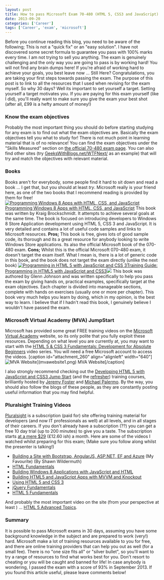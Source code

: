 ```yaml
---
layout: post
title: How to pass Microsoft Exam 70-480 (HTML 5, CSS3 and JavaScript) in 30 days
date: 2013-09-20
categories: ['Career']
tags: ['Career', 'exam', 'microsoft']
---
```


Before you continue reading this blog, you need to be aware of the following; This is not a "quick fix" or an "easy solution". I have not discovered some secret formula to guarantee you pass with 100% marks every time. I am not trying to sell you anything. The exam is genuinely challenging and the only way you are going to pass is by working hard! You will not find any brain dumps here! If you're afraid of working hard to achieve your goals, you best leave now ... Still Here? Congratulations, you are taking your first steps towards passing the exam. The purpose of this post is to link to all the resources that I used when revising for the exam myself. So why 30 days? Well its important to set yourself a target. Setting yourself a target motivates you. If you are paying for this exam yourself (like I did), you'll really want to make sure you give the exam your best shot (after all, £99 is a hefty amount of money!)

### Know the exam objectives

Probably the most important thing you should do before starting studying for any exam is to find out what the exam objectives are. Basically the exam objectives tell you what to study for! There is not much point in learning material that is of no relevance! You can find the exam objectives under the "Skills Measured" section on [the official 70-480 exam page](http://www.microsoft.com/learning/en-us/exam-70-480.aspx 'Microsoft Exam Objective'). You can also find other sites (try [GeeksWithBlogs.net/WTFNext/](http://geekswithblogs.net/WTFNext/archive/2012/10/08/exam-70-480-study-material-programming-in-html5-with-javascript-and.aspx 'GeeksWithBlogs') as an example) that will try and match the objectives with relevant material.

### Books

Books aren't for everybody, some people find it hard to sit down and read a book ... I get that, but you should at least _try_. Microsoft really is your friend here, as one of the two books that I recommend reading is provided by them for free! [![Programming Windows 8 Apps with HTML, CSS, and JavaScript](http://blogs.msdn.com/cfs-file.ashx/__key/communityserver-blogs-components-weblogfiles/00-00-01-17-44-metablogapi/7776.9780735672611x_5F00_thumb_5F00_6E8B7D36.jpg)](7776.9780735672611x_5F00_thumb_5F00_6E8B7D36.jpg)[Programming Windows 8 Apps with HTML, CSS, and JavaScript](http://blogs.msdn.com/b/microsoft_press/archive/2012/10/29/free-ebook-programming-windows-8-apps-with-html-css-and-javascript.aspx 'Programming Windows 8 Apps with HTML, CSS, and JavaScript') This book was written by Kraig Brockschmidt. It attempts to achieve several goals at the same time. The book is focused on introducing developers to Windows 8 Store Application development using HTML 5, CSS 3 and JavaScript. It is very detailed and contains a lot of useful code samples and links to Microsoft resources. **Pros;** This book is free, gives lots of good sample code, its thorough and its a great resource for anybody looking to write Windows Store applications. Its also the official Microsoft book of the 070-480 exam. **Cons;** Whilst this is the official Microsoft 070-480 exam, it doesn't target the exam itself. What I mean is, there is a lot of generic code in this book, and the book does not target the exam directly (unlike the next book) [![Programming in HTML 5 with JavaScript and CSS 3](https://developerhandbook.com/wp-content/uploads/2013/09/trainingguide1.png)](trainingguide1.png)[Training Guide: Programming in HTML5 with JavaScript and CSS3](http://www.amazon.co.uk/gp/product/0735674388/ref=as_li_tf_tl?ie=UTF8&camp=1634&creative=6738&creativeASIN=0735674388&linkCode=as2&tag=jprecom-21)![](ir?t=jprecom-21&l=as2&o=2&a=0735674388) This book was authored by Glenn Johnson and was written specifically to help you pass the exam by giving hands on, practical examples, specifically target at the exam objectives. Each chapter is divided into manageable sections, complete with hands on exercises (usually one or more per chapter). This book very much helps you learn by doing, which in my opinion, is the best way to learn. I believe that if I hadn't read this book, I genuinely believe I wouldn't have passed the exam.

### Microsoft Virtual Academy (MVA) JumpStart

Microsoft has provided some great FREE training videos on the [Microsoft Virtual Academy](http://www.microsoftvirtualacademy.com/ 'Microsoft Virtual Academy') website, so its only polite that you fully exploit these resources. Depending on what level you are currently at, you may want to start with the [HTML 5 & CSS 3 Fundamentals: Development for Absolute Beginners](http://www.microsoftvirtualacademy.com/training-courses/html5-css3-fundamentals-development-for-absolute-beginners#fbid=Uc7RHJqXjOB 'HTML 5 & CSS3 Fundamentals: Development for Absolute Beginners') video series. You will need a free Microsoft account to access the videos. [caption id="attachment_260" align="alignleft" width="640"]![MVA Website](https://developerhandbook.com/wp-content/uploads/2013/09/mvawebsite1.png)](mvawebsite1.png) MVA Website[/caption]

I also strongly recommend checking out the [Developing HTML 5 with JavaScript and CSS3 Jump Start](http://www.microsoftvirtualacademy.com/training-courses/learn-html5-with-javascript-css3-jumpstart-training#fbid=Uc7RHJqXjOB 'Developing in HTML5 with JavaScript and CSS3 Jump Start') (and the [refresher](http://www.microsoftvirtualacademy.com/training-courses/learn-html5-with-javascript-css3-jumpstart-training#fbid=Uc7RHJqXjOB 'Windows Store Apps with HTML5 Refresh Jump Start')) training courses, brilliantly hosted by [Jeremy Foster](http://codefoster.com/ 'codefoster') and [Michael Palermo](http://palermo4.com/ 'Michael Palermo'). By the way, you should also follow the blogs of these people, as they are constantly posting useful information that you may find helpful.

### Pluralsight Training Videos

[Pluralsight](http://www.pluralsight.com/training/ 'Pluralsight') is a subscription (paid for) site offering training material for developers (and now IT professionals as well) at all levels, and in all stages of their careers. If you don't already have a subscription (??) you can get a free 10 day trial (up to 200 minutes) to give you a taste. The subscription starts [at a mere $29](http://www.pluralsight.com/training/Products/Individual 'Pluralsight') (£12.60 ish) a month. Here are some of the videos I watched whilst preparing for this exam; (Make sure you follow along whilst the presenter is talking!)

- [Building a Site with Bootstrap, AngularJS, ASP.NET, EF and Azure](http://pluralsight.com/training/courses/TableOfContents?courseName=site-building-bootstrap-angularjs-ef-azure&highlight= 'Building a Site with Bootstrap, AngularJS, ASP.NET, EF and Azure') (My Favourite) (By Shawn Wildermuth)
- [HTML Fundamentals](http://pluralsight.com/training/courses/TableOfContents?courseName=html-fundamentals&highlight=matt-milner_html-fundamentals-m1-text!matt-milner_html-fundamentals-m3-lists!matt-milner_html-fundamentals-m4-tables!matt-milner_html-fundamentals-m2-links!matt-milner_html-fundamentals-m0-intro*1!matt-milner_html-fundamentals-m5-images#html-fundamentals-m1-text 'HTML Fundamentals')
- [Building Windows 8 Applications with JavaScript and HTML](http://pluralsight.com/training/courses/TableOfContents?courseName=win8apps-javascript-html&highlight=craig-shoemaker_win8apps-javascript-html-m7-controls*2#win8apps-javascript-html-m7-controls 'Building Windows 8 Applications with JavaScript and HTML')
- [Building HTML5 and JavaScript Apps with MVVM and Knockout](http://pluralsight.com/training/courses/TableOfContents?courseName=knockout-mvvm&highlight=john-papa_knockout-mvvm-m3*1#knockout-mvvm-m3 'Building HTML5 and JavaScript Apps with MVVM and Knockout')
- [Using HTML 5 and CSS 3](http://pluralsight.com/training/courses/TableOfContents?courseName=html5css3-upgrade&highlight=michael-palermo_html5css3-upgrade-m2-tags*6,5!michael-palermo_html5css3-upgrade-m4-forms*1,2#html5css3-upgrade-m2-tags 'Using HTML5 and CSS3')
- [jQuery Fundamentals](http://pluralsight.com/training/courses/TableOfContents?courseName=jquery-fundamentals&highlight=dan-wahlin_jquery-fundamentals-ajax*2#jquery-fundamentals-ajax 'jQuery Fundamentals')
- [HTML 5 Fundamentals](http://pluralsight.com/training/courses/TableOfContents?courseName=html5-fundamentals-2e&highlight= 'HTML 5 Fundamental')

And probably the most important video on the site (from your perspective at least ) ... [HTML 5 Advanced Topics](http://pluralsight.com/training/courses/TableOfContents?courseName=html5-advanced&highlight=craig-shoemaker_html5-advanced-geolocation!craig-shoemaker_html5-advanced-microdata!craig-shoemaker_html5-advanced-webstorage!craig-shoemaker_html5-advanced-webworkers!craig-shoemaker_html5-advanced-websockets!craig-shoemaker_html5-advanced-offline*1#html5-advanced-geolocation 'HTML5 Advanced Topics').

### Summary

It is possible to pass Microsoft exams in 30 days, assuming you have some background knowledge in the subject and are prepared to work (very!) hard. Microsoft make a lot of training resources available to you for free, and there are online training providers that can help you out as well (for a small fee). There is no "one size fits all" or "silver bullet", so you'll want to try a range of resources to find what works best for you. Don't resort to cheating or you will be caught and banned for life! In case anybody is wondering, I passed the exam with a score of 93% in September 2013. If you found this article useful, please leave comments below!
